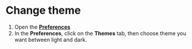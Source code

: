 # Change theme

1. Open the [**Preferences**](./open-preferences.md)
2. In the **Preferences**, click on the **Themes** tab, then choose theme you want between light and dark.